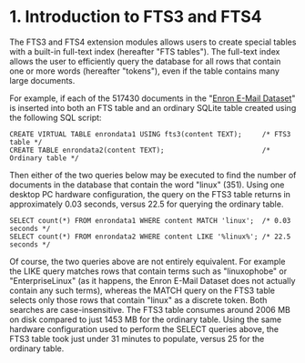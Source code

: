 # 1\. Introduction to FTS3 and FTS4



 The FTS3 and FTS4 extension modules allows users to create special tables with a
 built\-in full\-text index (hereafter "FTS tables"). The full\-text index
 allows the user to efficiently query the database for all rows that contain
 one or more words (hereafter "tokens"), even if the table
 contains many large documents.




 For example, if each of the 517430 documents in the
 "[Enron E\-Mail Dataset](http://www.cs.cmu.edu/~enron/)"
 is inserted into both an FTS table and an ordinary SQLite table
 created using the following SQL script:




```
CREATE VIRTUAL TABLE enrondata1 USING fts3(content TEXT);     /* FTS3 table */
CREATE TABLE enrondata2(content TEXT);                        /* Ordinary table */

```


 Then either of the two queries below may be executed to find the number of
 documents in the database that contain the word "linux" (351\). Using one
 desktop PC hardware configuration, the query on the FTS3 table returns in
 approximately 0\.03 seconds, versus 22\.5 for querying the ordinary table.




```
SELECT count(*) FROM enrondata1 WHERE content MATCH 'linux';  /* 0.03 seconds */
SELECT count(*) FROM enrondata2 WHERE content LIKE '%linux%'; /* 22.5 seconds */

```


 Of course, the two queries above are not entirely equivalent. For example
 the LIKE query matches rows that contain terms such as "linuxophobe"
 or "EnterpriseLinux" (as it happens, the Enron E\-Mail Dataset does not
 actually contain any such terms), whereas the MATCH query on the FTS3 table
 selects only those rows that contain "linux" as a discrete token. Both
 searches are case\-insensitive. The FTS3 table consumes around 2006 MB on
 disk compared to just 1453 MB for the ordinary table. Using the same
 hardware configuration used to perform the SELECT queries above, the FTS3
 table took just under 31 minutes to populate, versus 25 for the ordinary
 table.



